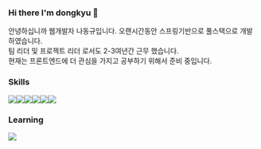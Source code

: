 ### Hi there I'm dongkyu 👋

안녕하십니까 웹개발자 나동규입니다.
오랜시간동안 스프링기반으로 풀스택으로 개발하였습니다. <br>
팀 리더 및 프로젝트 리더 로서도 2-3여년간 근무 했습니다. <br>
현재는 프론트엔드에 더 관심을 가지고 공부하기 위해서 준비 중입니다.


### Skills
<div style="display:flex;">
  <img src="https://img.shields.io/badge/spring-007396?style=for-the-badge&logo=spring&logoColor=green">
  <img src="https://img.shields.io/badge/jpa-007396?style=for-the-badge&logo=jpa&logoColor=green">
  <img src="https://img.shields.io/badge/java-007396?style=for-the-badge&logo=JAVA&logoColor=white">
  <img src="https://img.shields.io/badge/javascript-007396?style=for-the-badge&logo=javascript&logoColor=yellow">
  <img src="https://img.shields.io/badge/typescript-007396?style=for-the-badge&logo=typescript&logoColor=skyblue">
  <img src="https://img.shields.io/badge/svelte-007396?style=for-the-badge&logo=svelte&logoColor=orange">
</div>

### Learning
<div style="display:flex;">
  <img src="https://img.shields.io/badge/react-007396?style=for-the-badge&logo=react&logoColor=green">
</div>
